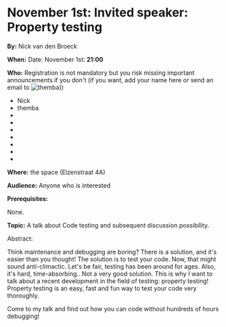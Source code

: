 # November 1st: Invited speaker: Property testing


**By:** Nick van den Broeck

**When:** Date: November 1st: **21:00**

**Who:** Registration is not mandatory but you risk missing important announcements if you don't (if you want, add your name here or send an email to ![themba](/img/email.png "themba"))) 

* Nick
* themba
* 
* 
* 
* 
* 
* 
* 

**Where:**  the space (Elzenstraat 4A) 

**Audience:** 
Anyone who is interested

**Prerequisites:**

None. 

**Topic:**
A talk about Code testing and subsequent discussion possibility.

Abstract:

Think maintenance and debugging are boring?
There is a solution, and it's easier than you thought!
The solution is to test your code. Now, that might sound
anti-climactic. Let's be fair, testing has been around for ages.
Also, it's hard, time-absorbing.. Not a very good solution.
This is why I want to talk about a recent development in the
field of testing: property testing! Property testing is an easy,
fast and fun way to test your code very thoroughly.

Come to my talk and find out how you can code without
hundreds of hours debugging!

